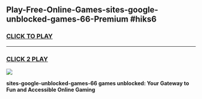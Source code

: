 
## Play-Free-Online-Games-sites-google-unblocked-games-66-Premium #hiks6
<h3>
<a href="https://premium.freeplayer.one?title=sites-google-unblocked-games-66&ref=8M">CLICK TO PLAY</a></h3>
<hr>

<h3>
<a href="https://premium.freeplayer.one?title=sites-google-unblocked-games-66&ref=8M">CLICK 2 PLAY</a>
  
</h3>

<a href="https://premium.freeplayer.one?title=sites-google-unblocked-games-66&ref=8M"><img src="https://clearcache.store/games.png"></a>


**sites-google-unblocked-games-66 games unblocked: Your Gateway to Fun and Accessible Online Gaming**
